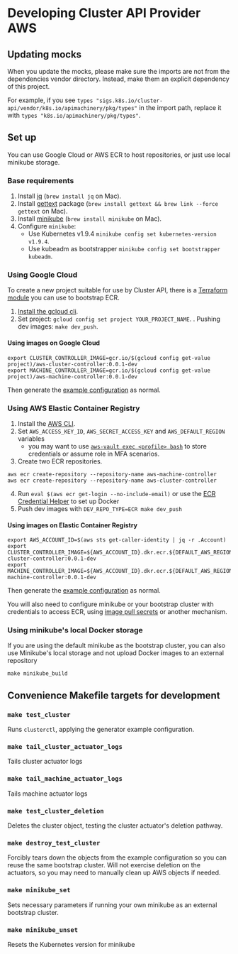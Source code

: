 Developing Cluster API Provider AWS
===================================

## Updating mocks

When you update the mocks, please make sure the imports are not from the dependencies vendor directory. Instead, make them an explicit dependency of this project.

For example, if you see `types "sigs.k8s.io/cluster-api/vendor/k8s.io/apimachinery/pkg/types"` in the import path, replace it with `types "k8s.io/apimachinery/pkg/types"`.

## Set up

You can use Google Cloud or AWS ECR to host repositories, or just use local minikube
storage.

### Base requirements

1. Install [jq](https://stedolan.github.io/jq/download/) (`brew install jq` on Mac).
1. Install [gettext](https://www.gnu.org/software/gettext/) package (`brew install gettext && brew link --force gettext` on Mac).
1. Install [minikube](https://kubernetes.io/docs/setup/minikube/) (`brew install minikube` on Mac).
1. Configure `minikube`:
	- Use Kubernetes v1.9.4 `minikube config set kubernetes-version v1.9.4`.
	- Use kubeadm as bootstrapper `minikube config set bootstrapper kubeadm`.

### Using Google Cloud

To create a new project suitable for use by Cluster API, there is a
[Terraform module](../hack/terraform-gcr-init/README.md) you can use to bootstrap ECR.

1. [Install the gcloud cli](https://cloud.google.com/sdk/install).
1. Set project: `gcloud config set project YOUR_PROJECT_NAME`.
. Pushing dev images: `make dev_push`.

#### Using images on Google Cloud
``` shell
export CLUSTER_CONTROLLER_IMAGE=gcr.io/$(gcloud config get-value project)/aws-cluster-controller:0.0.1-dev
export MACHINE_CONTROLLER_IMAGE=gcr.io/$(gcloud config get-value project)/aws-machine-controller:0.0.1-dev
```

Then generate the [example configuration](../README.md#running-clusterctl) as normal.

### Using AWS Elastic Container Registry
1. Install the [AWS CLI](https://docs.aws.amazon.com/cli/latest/userguide/installing.html).
2. Set `AWS_ACCESS_KEY_ID`, `AWS_SECRET_ACCESS_KEY` and `AWS_DEFAULT_REGION` variables
   * you may want to use [`aws-vault exec <profile> bash`](https://github.com/99designs/aws-vault)
     to store credentials or assume role in MFA scenarios.
3. Create two ECR repositories.

  ``` shell
  aws ecr create-repository --repository-name aws-machine-controller
  aws ecr create-repository --repository-name aws-cluster-controller
  ```

4. Run `eval $(aws ecr get-login --no-include-email)` or use the [ECR Credential Helper](https://github.com/awslabs/amazon-ecr-credential-helper) to set up Docker
5. Push dev images with `DEV_REPO_TYPE=ECR make dev_push`

#### Using images on Elastic Container Registry
``` shell
export AWS_ACCOUNT_ID=$(aws sts get-caller-identity | jq -r .Account)
export CLUSTER_CONTROLLER_IMAGE=${AWS_ACCOUNT_ID}.dkr.ecr.${DEFAULT_AWS_REGION}.amazonaws.com/aws-cluster-controller:0.0.1-dev
export MACHINE_CONTROLLER_IMAGE=${AWS_ACCOUNT_ID}.dkr.ecr.${DEFAULT_AWS_REGION}.amazonaws.com/aws-machine-controller:0.0.1-dev
```

Then generate the [example configuration](../README.md#running-clusterctl) as normal.

You will also need to configure minikube or your bootstrap cluster with credentials to access ECR, using [image pull secrets](https://kubernetes.io/docs/concepts/containers/images/#specifying-imagepullsecrets-on-a-pod)
or another mechanism.

### Using minikube's local Docker storage

If you are using the default minikube as the bootstrap cluster, you can also use Minikube's local storage and not upload
Docker images to an external repository

``` shell
make minikube_build
```

## Convenience Makefile targets for development

### `make test_cluster`

Runs `clusterctl`, applying the generator example configuration.


### `make tail_cluster_actuator_logs`

Tails cluster actuator logs

### `make tail_machine_actuator_logs`

Tails machine actuator logs

### `make test_cluster_deletion`

Deletes the cluster object, testing the cluster actuator's deletion pathway.

### `make destroy_test_cluster`

Forcibly tears down the objects from the example configuration so you can reuse
the same bootstrap cluster. Will not exercise deletion on the actuators,
so you may need to manually clean up AWS objects if needed.

### `make minikube_set`

Sets necessary parameters if running your own minikube as an external
bootstrap cluster.

### `make minikube_unset`

Resets the Kubernetes version for minikube
